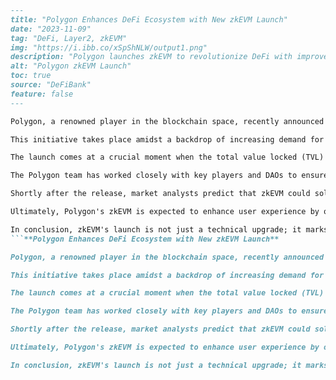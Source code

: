 ```markdown
---
title: "Polygon Enhances DeFi Ecosystem with New zkEVM Launch"
date: "2023-11-09"
tag: "DeFi, Layer2, zkEVM"
img: "https://i.ibb.co/xSpShNLW/output1.png"
description: "Polygon launches zkEVM to revolutionize DeFi with improved scalability and efficiency."
alt: "Polygon zkEVM Launch"
toc: true
source: "DeFiBank"
feature: false
---

Polygon, a renowned player in the blockchain space, recently announced the official launch of its new zkEVM, a development poised to revolutionize the DeFi landscape. This milestone signifies the continued evolution of Layer 2 solutions, promising enhanced scalability and efficiency. As the DeFi sector grapples with challenges like high gas fees and slow transaction speeds, zkEVM emerges as a potential game-changer.

This initiative takes place amidst a backdrop of increasing demand for more robust and scalable blockchain solutions. With its zkEVM, Polygon aims to provide faster and cheaper transactions compared to traditional Ethereum Layer 1. Using zero-knowledge proofs, zkEVM is designed to verify and execute transactions entirely off-chain, easing congestion on the main network.

The launch comes at a crucial moment when the total value locked (TVL) across DeFi platforms is showing signs of recovery. According to data from DeFiLlama, the sector has experienced a moderate increase in TVL, suggesting a resurgence of investor confidence. This development might further entice more projects to migrate or expand into the Polygon ecosystem, attracted by its promise of higher throughput and lower costs.

The Polygon team has worked closely with key players and DAOs to ensure seamless integration and robust infrastructure for zkEVM. Prominent investors and developers are watching closely, as their contributions to the Polygon ecosystem could stimulate further innovations in decentralized finance. The collaboration between Polygon and its partners underscores a collective push towards a more accessible and efficient DeFi space.

Shortly after the release, market analysts predict that zkEVM could solidify Polygon's position as a leading contender among Layer 2 solutions. As Ethereum itself is in transition towards Ethereum 2.0, such interim solutions are critical to maintaining momentum in the DeFi landscape. However, the full impact of zkEVM will unfold over the coming months as adoption rates become clearer.

Ultimately, Polygon's zkEVM is expected to enhance user experience by offering rapid transactions at a fraction of the cost, enticing more mainstream applications to the DeFi space. In the near term, increased usage might lead to significant growth in user base and engagement on Polygon-powered platforms.

In conclusion, zkEVM's launch is not just a technical upgrade; it marks a pivotal moment in DeFi's evolution. As industry players continue to innovate, the question remains: Will other Layer 2 solutions follow suit, or has Polygon set a new standard in the race for blockchain's future scalability?
```**Polygon Enhances DeFi Ecosystem with New zkEVM Launch**

Polygon, a renowned player in the blockchain space, recently announced the official launch of its new zkEVM, a development poised to revolutionize the DeFi landscape. This milestone signifies the continued evolution of Layer 2 solutions, promising enhanced scalability and efficiency. As the DeFi sector grapples with challenges like high gas fees and slow transaction speeds, zkEVM emerges as a potential game-changer.

This initiative takes place amidst a backdrop of increasing demand for more robust and scalable blockchain solutions. With its zkEVM, Polygon aims to provide faster and cheaper transactions compared to traditional Ethereum Layer 1. Using zero-knowledge proofs, zkEVM is designed to verify and execute transactions entirely off-chain, easing congestion on the main network.

The launch comes at a crucial moment when the total value locked (TVL) across DeFi platforms is showing signs of recovery. According to data from DeFiLlama, the sector has experienced a moderate increase in TVL, suggesting a resurgence of investor confidence. This development might further entice more projects to migrate or expand into the Polygon ecosystem, attracted by its promise of higher throughput and lower costs.

The Polygon team has worked closely with key players and DAOs to ensure seamless integration and robust infrastructure for zkEVM. Prominent investors and developers are watching closely, as their contributions to the Polygon ecosystem could stimulate further innovations in decentralized finance. The collaboration between Polygon and its partners underscores a collective push towards a more accessible and efficient DeFi space.

Shortly after the release, market analysts predict that zkEVM could solidify Polygon's position as a leading contender among Layer 2 solutions. As Ethereum itself is in transition towards Ethereum 2.0, such interim solutions are critical to maintaining momentum in the DeFi landscape. However, the full impact of zkEVM will unfold over the coming months as adoption rates become clearer.

Ultimately, Polygon's zkEVM is expected to enhance user experience by offering rapid transactions at a fraction of the cost, enticing more mainstream applications to the DeFi space. In the near term, increased usage might lead to significant growth in user base and engagement on Polygon-powered platforms.

In conclusion, zkEVM's launch is not just a technical upgrade; it marks a pivotal moment in DeFi's evolution. As industry players continue to innovate, the question remains: Will other Layer 2 solutions follow suit, or has Polygon set a new standard in the race for blockchain's future scalability?